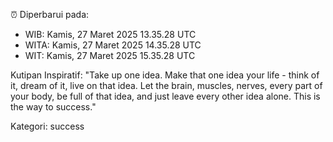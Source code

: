 ⏰ Diperbarui pada:
- WIB: Kamis, 27 Maret 2025 13.35.28 UTC
- WITA: Kamis, 27 Maret 2025 14.35.28 UTC
- WIT: Kamis, 27 Maret 2025 15.35.28 UTC

Kutipan Inspiratif:
"Take up one idea. Make that one idea your life - think of it, dream of it, live on that idea. Let the brain, muscles, nerves, every part of your body, be full of that idea, and just leave every other idea alone. This is the way to success."


Kategori: success


